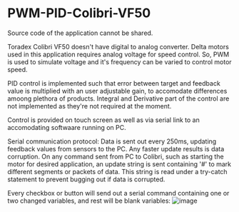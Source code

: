 # PWM-PID-Colibri-VF50

Source code of the application cannot be shared.

Toradex Colibri VF50 doesn't have digital to analog converter. Delta motors used in this application requires analog voltage for speed control. So, PWM is used to simulate voltage and it's frequency can be varied to control motor speed.

PID control is implemented such that error between target and feedback value is multiplied with an user adjustable gain, to accomodate differences amoong plethora of products.
Integral and Derivative part of the control are not implemented as they're not required at the moment.

Control is provided on touch screen as well as via serial link to an accomodating softwaare running on PC. 

Serial communication protocol:
Data is sent out every 250ms, updating feedback values from sensors to the PC. Any faster update results is data corruption. 
On any command sent from PC to Colibri, such as starting the motor for desired application, an update string is sent containing '#' to mark different segments or packets of data.
This string is read under a try-catch statement to prevent bugging out if data is corrupted.



Every checkbox or button will send out a serial command containing one or two changed variables, and rest will be blank variables:
![image](https://github.com/vikasdotvivek/PWM-PID-Colibri-VF50/assets/43683145/7d2e1dc1-e469-409a-82ee-aa2a42245e7b)




